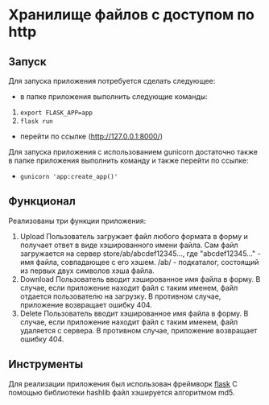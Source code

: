 # Хранилище файлов с доступом по http

## Запуск

Для запуска приложения потребуется сделать следующее:
- в папке приложения выполнить следующие команды:
 1. `export FLASK_APP=app`
 2. `flask run`
- перейти по ссылке (http://127.0.0.1:8000/)

Для запуска приложения с использованием gunicorn достаточно также в папке приложения выполнить команду и также перейти по ссылке:
- `gunicorn 'app:create_app()'`

## Функционал

Реализованы три функции приложения:
1. Upload
  Пользователь загружает файл любого формата в форму и получает ответ в виде хэшированного имени файла. Сам файл загружается на сервер store/ab/abcdef12345..., где "abcdef12345..." - имя файла, совпадающее с его хэшем. /ab/  - подкаталог, состоящий из первых двух символов хэша файла.
2. Download
  Пользователь вводит хэшированное имя файла в форму. В случае, если приложение находит файл с таким именем, файл отдается пользователю на загрузку. В противном случае, приложение возвращает ошибку 404.
3. Delete
  Пользователь вводит хэшированное имя файла в форму. В случае, если приложение находит файл с таким именем, файл удаляется с сервера. В противном случае, приложение возвращает ошибку 404.

## Инструменты

Для реализации приложения был использован фреймворк [flask](https://flask.palletsprojects.com/en/1.1.x/)
С помощью библиотеки hashlib файл хэшируется алгоритмом md5.
